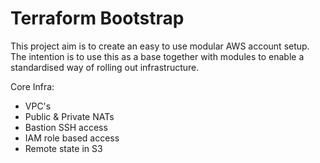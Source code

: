 Terraform Bootstrap
=====================

This project aim is to create an easy to use modular AWS account setup.  The intention is to use this as a base together with modules to enable a standardised way of rolling out infrastructure.

Core Infra:

 - VPC's
 - Public & Private NATs
 - Bastion SSH access
 - IAM role based access
 - Remote state in S3
